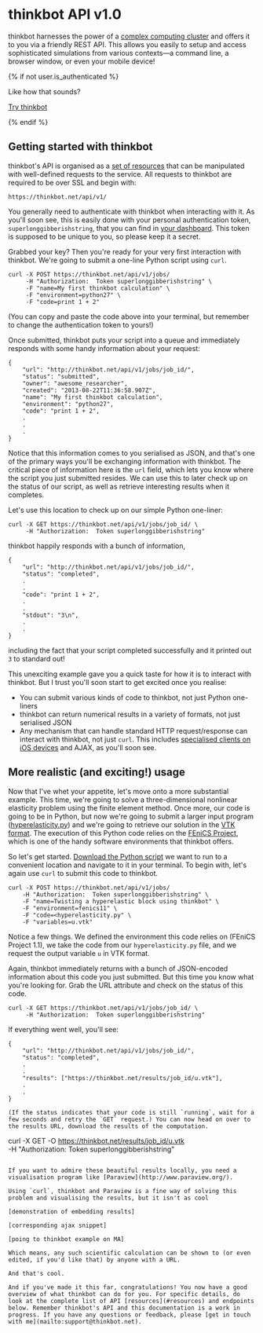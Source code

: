 # thinkbot API v1.0

thinkbot harnesses the power of a [complex computing cluster](http://aws.amazon.com/) and offers it to you via a friendly REST API. This allows you easily to setup and access sophisticated simulations from various contexts&mdash;a command line, a browser window, or even your mobile device!

{% if not user.is_authenticated %}
<p>Like how that sounds?</p>
<p><a class="btn btn-success btn-lg" href="{% url 'registration_register' %}">Try thinkbot</a></p>
{% endif %}

## Getting started with thinkbot

thinkbot's API is organised as a [set of resources](#resources) that can be manipulated with well-defined requests to the service. All requests to thinkbot are required to be over SSL and begin with:


    https://thinkbot.net/api/v1/


You generally need to authenticate with thinkbot when interacting with it. As you'll soon see, this is easily done with your personal authentication token, `superlonggibberishstring`, that you can find in [your dashboard](https://thinkbot.net/dashboard/). This token is supposed to be unique to you, so please keep it a secret.

Grabbed your key? Then you're ready for your very first interaction with thinkbot. We're going to submit a one-line Python script using `curl`.


    curl -X POST https://thinkbot.net/api/v1/jobs/
         -H "Authorization:  Token superlonggibberishstring" \
         -F "name=My first thinkbot calculation" \
         -F "environment=python27" \
         -F "code=print 1 + 2"


(You can copy and paste the code above into your terminal, but remember to change the authentication token to yours!)

Once submitted, thinkbot puts your script into a queue and immediately responds with some handy information about your request:

```
{
    "url": "http://thinkbot.net/api/v1/jobs/job_id/",
    "status": "submitted",
    "owner": "awesome_researcher",
    "created": "2013-08-22T11:36:58.907Z",
    "name": "My first thinkbot calculation",
    "environment": "python27",
    "code": "print 1 + 2",
    .
    .
    .
}
```

Notice that this information comes to you serialised as JSON, and that's one of the primary ways you'll be exchanging information with thinkbot. The critical piece of information here is the `url` field, which lets you know where the script you just submitted resides. We can use this to later check up on the status of our script, as well as retrieve interesting results when it completes.

Let's use this location to check up on our simple Python one-liner:

```
curl -X GET https://thinkbot.net/api/v1/jobs/job_id/ \
     -H "Authorization:  Token superlonggibberishstring"
```

thinkbot happily responds with a bunch of information,

```
{
    "url": "http://thinkbot.net/api/v1/jobs/job_id/",
    "status": "completed",
    .
    .
    "code": "print 1 + 2",
    .
    .
    "stdout": "3\n",
    .
    .
}
```
including the fact that your script completed successfully and it printed out `3` to standard out!

This unexciting example gave you a quick taste for how it is to interact with thinkbot. But I trust you'll soon start to get excited once you realise:

* You can submit various kinds of code to thinkbot, not just Python one-liners
* thinkbot can return numerical results in a variety of formats, not just serialised JSON
* Any mechanism that can handle standard HTTP request/response can interact with thinkbot, not just `curl`. This includes [specialised clients on iOS devices](https://plus.google.com/100382636415340600164/posts/j6SwiVP2UJB) and AJAX, as you'll soon see.

## More realistic (and exciting!) usage

Now that I've whet your appetite, let's move onto a more substantial example. This time, we're going to solve a three-dimensional nonlinear elasticity problem using the finite element method. Once more, our code is going to be in Python, but now we're going to submit a larger input program ([hyperelasticity.py](https://thinkbot.net/assets/files/docs/examples/hyperelasticity.py)) and we're going to retrieve our solution in the [VTK format](http://www.vtk.org/). The execution of this Python code relies on the [FEniCS Project](http://fenicsproject.org/), which is one of the handy software environments that thinkbot offers.

So let's get started. [Download the Python script](https://thinkbot.net/assets/files/docs/examples/hyperelasticity.py) we want to run to a convenient location and navigate to it in your terminal. To begin with, let's again use `curl` to submit this code to thinkbot.

```
curl -X POST https://thinkbot.net/api/v1/jobs/
    -H "Authorization:  Token superlonggibberishstring" \
    -F "name=Twisting a hyperelastic block using thinkbot" \
    -F "environment=fenics11" \
    -F "code=<hyperelasticity.py" \
    -F "variables=u.vtk"
```
Notice a few things. We defined the environment this code relies on (FEniCS Project 1.1), we take the code from our `hyperelasticity.py` file, and we request the output variable `u` in VTK format.

Again, thinkbot immediately returns with a bunch of JSON-encoded information about this code you just submitted. But this time you know what you're looking for. Grab the URL attribute and check on the status of this code.

```
curl -X GET https://thinkbot.net/api/v1/jobs/job_id/ \
     -H "Authorization:  Token superlonggibberishstring"
```

If everything went well, you'll see:

```
{
    "url": "http://thinkbot.net/api/v1/jobs/job_id/",
    "status": "completed",
    .
    .
    "results": ["https://thinkbot.net/results/job_id/u.vtk"],
    .
    .
}

(If the status indicates that your code is still `running`, wait for a few seconds and retry the `GET` request.) You can now head on over to the results URL, download the results of the computation.

```
curl -X GET -O https://thinkbot.net/results/job_id/u.vtk \
     -H "Authorization:  Token superlonggibberishstring"
```

If you want to admire these beautiful results locally, you need a visualisation program like [Paraview](http://www.paraview.org/).

Using `curl`, thinkbot and Paraview is a fine way of solving this problem and visualising the results, but it isn't as cool

[demonstration of embedding results]

[corresponding ajax snippet]

[poing to thinkbot example on MA]

Which means, any such scientific calculation can be shown to (or even edited, if you'd like that) by anyone with a URL.

And that's cool.

And if you've made it this far, congratulations! You now have a good overview of what thinkbot can do for you. For specific details, do look at the complete list of API [resources](#resources) and endpoints below. Remember thinkbot's API and this documentation is a work in progress. If you have any questions or feedback, please [get in touch with me](mailto:support@thinkbot.net).
